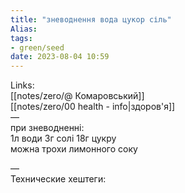 ```yaml
---
title: "зневоднення вода цукор сіль"
Alias: 
tags:
- green/seed
date: 2023-08-04 10:59
---
```

Links:  
[[notes/zero/@ Комаровський]]  
[[notes/zero/00 health - info|здоров'я]]  
—  
при зневодненні:  
1л води 3г солі 18г цукру  
можна трохи лимонного соку

—  
Технические хештеги: 
